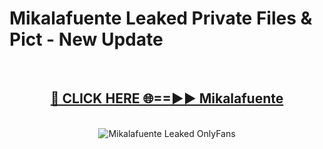 # Mikalafuente Leaked Private Files & Pict - New Update
<br>
<div align="center">
<h2><a href="https://mediafilles.blogspot.com/?title=Mikalafuente" rel="nofollow">🔴 CLICK HERE 🌐==►► Mikalafuente</a></h2>
<br>
<a href="https://mediafilles.blogspot.com/?title=Mikalafuente" rel="nofollow" data-target="animated-image.originalLink"><img src="https://i.ibb.co.com/WyWwxjT/player-gif2.gif" alt="Mikalafuente Leaked OnlyFans" style="max-width: 100%; display: inline-block;" data-target="animated-image.originalImage"></a>
</div>
<br>